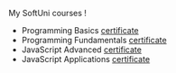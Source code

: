 My SoftUni courses ! 

- Programming Basics [certificate](https://softuni.bg/certificates/details/85383/d4fcad0a)
- Programming Fundamentals [certificate](https://softuni.bg/certificates/details/96845/68221153)
- JavaScript Advanced [certificate](https://softuni.bg/certificates/details/98396/a28fb41f)
- JavaScript Applications [certificate](https://softuni.bg/certificates/details/102462/51908cc2)
